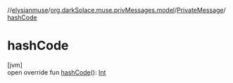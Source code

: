 //[elysianmuse](../../../index.md)/[org.darkSolace.muse.privMessages.model](../index.md)/[PrivateMessage](index.md)/[hashCode](hash-code.md)

# hashCode

[jvm]\
open override fun [hashCode](hash-code.md)(): [Int](https://kotlinlang.org/api/latest/jvm/stdlib/kotlin/-int/index.html)
